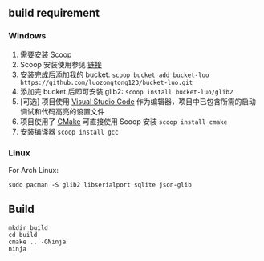 
## build requirement 

### Windows  

1. 需要安装 [Scoop](https://scoop.sh/)
2. Scoop 安装使用参见 [链接](https://luozongtong123.github.io/tags/scoop/)
3. 安装完成后添加我的 bucket: `scoop bucket add bucket-luo https://github.com/luozongtong123/bucket-luo.git`
4. 添加完 bucket 后即可安装 glib2: `scoop install bucket-luo/glib2`
5. [可选] 项目使用 [Visual Studio Code](https://code.visualstudio.com/) 作为编辑器，项目中已包含所需的启动调试和代码高亮的设置文件
6. 项目使用了 [CMake](https://cmake.org/) 可直接使用 Scoop 安装 `scoop install cmake`
7. 安装编译器 `scoop install gcc`

### Linux  

For Arch Linux:  
``` shell
sudo pacman -S glib2 libserialport sqlite json-glib
```

## Build  

``` shell
mkdir build
cd build
cmake .. -GNinja
ninja
```
